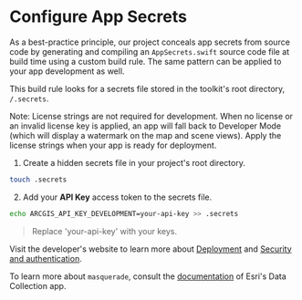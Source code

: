 # Configure App Secrets

As a best-practice principle, our project conceals app secrets from source code by generating and compiling an `AppSecrets.swift` source code file at build time using a custom build rule. The same pattern can be applied to your app development as well.

This build rule looks for a secrets file stored in the toolkit's root directory, `/.secrets`.

Note: License strings are not required for development. When no license or an invalid license key is applied, an app will fall back to Developer Mode (which will display a watermark on the map and scene views). Apply the license strings when your app is ready for deployment.

1. Create a hidden secrets file in your project's root directory.

  ```sh
  touch .secrets
  ```

2. Add your **API Key** access token to the secrets file.

  ```sh
  echo ARCGIS_API_KEY_DEVELOPMENT=your-api-key >> .secrets
  ```

  > Replace 'your-api-key' with your keys.

Visit the developer's website to learn more about [Deployment](https://developers.arcgis.com/swift/license-and-deployment/) and [Security and authentication](https://developers.arcgis.com/documentation/security-and-authentication/).

To learn more about `masquerade`, consult the [documentation](https://github.com/Esri/data-collection-ios/tree/main/docs#masquerade) of Esri's Data Collection app.
